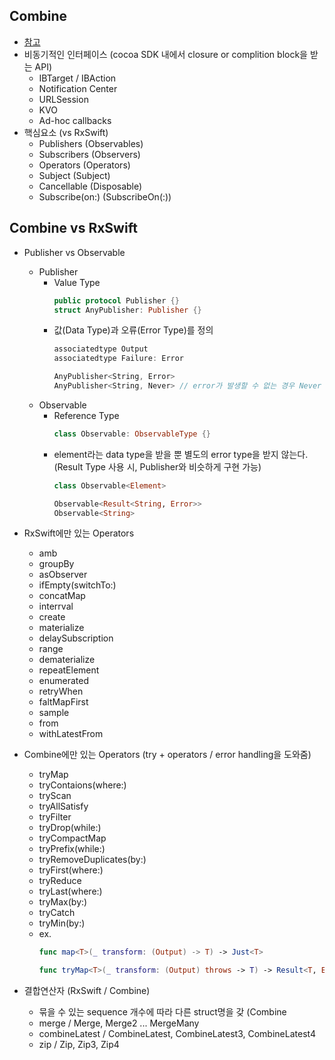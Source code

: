 ## Combine
- [참고](https://developer.apple.com/documentation/combine)
- 비동기적인 인터페이스 (cocoa SDK 내에서 closure or complition block을 받는 API)
  - IBTarget / IBAction
  - Notification Center
  - URLSession
  - KVO
  - Ad-hoc callbacks
- 핵심요소 (vs RxSwift)
  - Publishers (Observables)
  - Subscribers (Observers)
  - Operators (Operators)
  - Subject (Subject)
  - Cancellable (Disposable)
  - Subscribe(on:) (SubscribeOn(:))


## Combine vs RxSwift
- Publisher vs Observable
  - Publisher
    - Value Type
      ```swift
      public protocol Publisher {}
      struct AnyPublisher: Publisher {}
      ```
    - 값(Data Type)과 오류(Error Type)를 정의
      ```swift
      associatedtype Output
      associatedtype Failure: Error
      
      AnyPublisher<String, Error>
      AnyPublisher<String, Never> // error가 발생할 수 없는 경우 Never Type 사용
      ```
  - Observable
    - Reference Type
      ```swift
      class Observable: ObservableType {}
      ```
    - element라는 data type을 받을 뿐 별도의 error type을 받지 않는다. (Result Type 사용 시, Publisher와 비슷하게 구현 가능)
      ```swift
      class Observable<Element>
      
      Observable<Result<String, Error>>
      Observable<String>
      ```
- RxSwift에만 있는 Operators
  - amb
  - groupBy
  - asObserver
  - ifEmpty(switchTo:)
  - concatMap
  - interrval
  - create
  - materialize
  - delaySubscription
  - range
  - dematerialize
  - repeatElement
  - enumerated
  - retryWhen
  - faltMapFirst
  - sample
  - from
  - withLatestFrom

- Combine에만 있는 Operators (try + operators / error handling을 도와줌)
  - tryMap
  - tryContaions(where:)
  - tryScan
  - tryAllSatisfy
  - tryFilter
  - tryDrop(while:)
  - tryCompactMap
  - tryPrefix(while:)
  - tryRemoveDuplicates(by:)
  - tryFirst(where:)
  - tryReduce
  - tryLast(where:)
  - tryMax(by:)
  - tryCatch
  - tryMin(by:)
  - ex.
    ```swift
    func map<T>(_ transform: (Output) -> T) -> Just<T>
    
    func tryMap<T>(_ transform: (Output) throws -> T) -> Result<T, Error>.Publisher
    ```
- 결합연산자 (RxSwift / Combine)
  - 묶을 수 있는 sequence 개수에 따라 다른 struct명을 갖 (Combine
  - merge / Merge, Merge2 ... MergeMany
  - combineLatest / CombineLatest, CombineLatest3, CombineLatest4
  - zip / Zip, Zip3, Zip4
